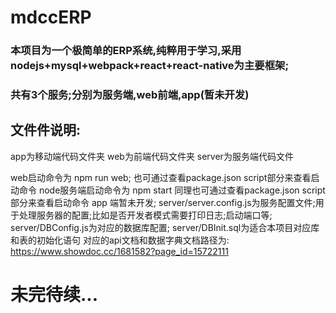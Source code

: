 # mdccERP
### 本项目为一个极简单的ERP系统,纯粹用于学习,采用nodejs+mysql+webpack+react+react-native为主要框架;
### 共有3个服务;分别为服务端,web前端,app(暂未开发)



## 文件件说明:
app为移动端代码文件夹
web为前端代码文件夹
server为服务端代码文件

web启动命令为  npm run web; 也可通过查看package.json script部分来查看启动命令
node服务端启动命令为 npm start 同理也可通过查看package.json script部分来查看启动命令
app 端暂未开发;
server/server.config.js为服务配置文件;用于处理服务器的配置;比如是否开发者模式需要打印日志;启动端口等;
server/DBConfig.js为对应的数据库配置;
server/DBInit.sql为适合本项目对应库和表的初始化语句
对应的api文档和数据字典文档路径为:
https://www.showdoc.cc/1681582?page_id=15722111

# 未完待续...
